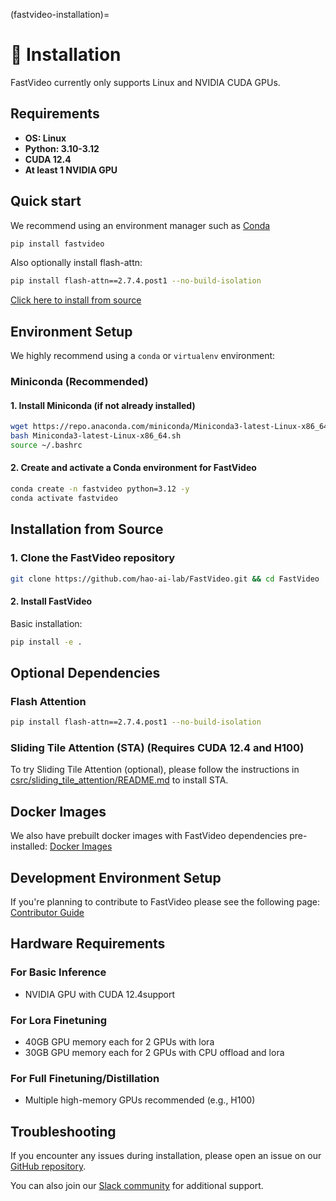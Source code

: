 (fastvideo-installation)=

# 🔧 Installation

FastVideo currently only supports Linux and NVIDIA CUDA GPUs.

## Requirements

- **OS: Linux**
- **Python: 3.10-3.12**
- **CUDA 12.4**
- **At least 1 NVIDIA GPU**

## Quick start
We recommend using an environment manager such as [Conda](#miniconda-recommended)

```bash
pip install fastvideo
```

Also optionally install flash-attn:

```bash
pip install flash-attn==2.7.4.post1 --no-build-isolation
```

[Click here to install from source](#installation-from-source)

## Environment Setup

We highly recommend using a `conda` or `virtualenv` environment:
### Miniconda (Recommended)
#### 1. Install Miniconda (if not already installed)

```bash
wget https://repo.anaconda.com/miniconda/Miniconda3-latest-Linux-x86_64.sh
bash Miniconda3-latest-Linux-x86_64.sh
source ~/.bashrc
```

#### 2. Create and activate a Conda environment for FastVideo

```bash
conda create -n fastvideo python=3.12 -y
conda activate fastvideo
```

## Installation from Source

### 1. Clone the FastVideo repository

```bash
git clone https://github.com/hao-ai-lab/FastVideo.git && cd FastVideo
```

#### 2. Install FastVideo

Basic installation:

```bash
pip install -e .
```

## Optional Dependencies

### Flash Attention

```bash
pip install flash-attn==2.7.4.post1 --no-build-isolation
```

### Sliding Tile Attention (STA) (Requires CUDA 12.4 and H100)

To try Sliding Tile Attention (optional), please follow the instructions in [csrc/sliding_tile_attention/README.md](#sta-installation) to install STA.

## Docker Images
We also have prebuilt docker images with FastVideo dependencies pre-installed:
[Docker Images](#docker)
## Development Environment Setup

If you're planning to contribute to FastVideo please see the following page:
[Contributor Guide](#developer-overview)

## Hardware Requirements

### For Basic Inference
- NVIDIA GPU with CUDA 12.4support

### For Lora Finetuning
- 40GB GPU memory each for 2 GPUs with lora
- 30GB GPU memory each for 2 GPUs with CPU offload and lora

### For Full Finetuning/Distillation
- Multiple high-memory GPUs recommended (e.g., H100)

## Troubleshooting

If you encounter any issues during installation, please open an issue on our [GitHub repository](https://github.com/hao-ai-lab/FastVideo).

You can also join our [Slack community](https://join.slack.com/t/fastvideo/shared_invite/zt-2zf6ru791-sRwI9lPIUJQq1mIeB_yjJg) for additional support.
